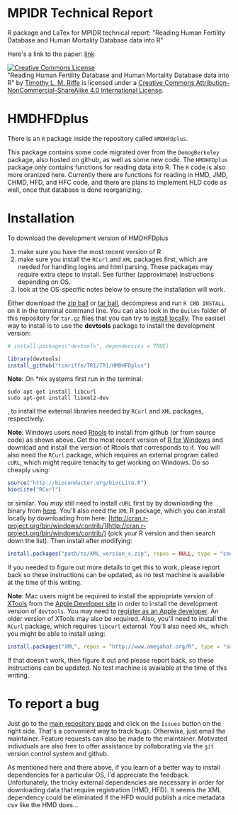 # MPIDR Technical Report
R package and LaTex for MPIDR technical report: "Reading Human Fertility Database and Human Mortality Database data into R"

Here's a link to the paper: [link](http://www.demogr.mpg.de/En/projects_publications/publications_1904/mpidr_technical_reports/reading_human_fertility_database_and_human_mortality_database_data_into_r_5438.htm)

<a rel="license" href="http://creativecommons.org/licenses/by-nc-sa/4.0/"><img alt="Creative Commons License" style="border-width:0" src="https://i.creativecommons.org/l/by-nc-sa/4.0/88x31.png" /></a><br /><span xmlns:dct="http://purl.org/dc/terms/" property="dct:title">"Reading Human Fertility Database and Human Mortality Database data into R"</span> by <a xmlns:cc="http://creativecommons.org/ns#" href="https://sites.google.com/site/timriffepersonal/" property="cc:attributionName" rel="cc:attributionURL">Timothy L. M. Riffe</a> is licensed under a <a rel="license" href="http://creativecommons.org/licenses/by-nc-sa/4.0/">Creative Commons Attribution-NonCommercial-ShareAlike 4.0 International License</a>.


HMDHFDplus
============
There is an `R` package inside the repository called `HMDHFDplus`.

This package contains some code migrated over from the `DemogBerkeley` package, also hosted on github, as well as some new code. The `HMDHFDplus` package only contains functions for reading data into R. The `R` code is also more oranized here. Currently there are functions for reading in HMD, JMD, CHMD, HFD, and HFC code, and there are plans to implement HLD code as well, once that database is done reorganizing.

Installation
============

To download the development version of HMDHFDplus

1. make sure you have the most recent version of R
2. make sure you install the `RCurl` and `XML` packages first, which are needed for handling logins and html parsing. These packages may require extra steps to install. See further (approximate) instructions depending on OS.
3. look at the OS-specific notes below to ensure the installation will work.

Either download the [zip ball](https://github.com/timriffe/TR1/zipball/master) or [tar ball](https://github.com/timriffe/TR1/tarball/master), decompress and run `R CMD INSTALL` on it in the terminal command line. You can also look in the `Builds` folder of this repository for `tar.gz` files that you can try to [install locally](http://stackoverflow.com/questions/1474081/how-do-i-install-an-r-package-from-source). The easiset way to install is to use the **devtools** package to install the development version:
```r
# install.packages("devtools", dependencies = TRUE)

library(devtools)
install_github("timriffe/TR1/TR1/HMDHFDplus")
```


**Note**: On *nix systems first run in the terminal:
```
sudo apt-get install libcurl
sudo apt-get install libxml2-dev
```
, to install the external libraries needed by `RCurl` and `XML` packages, respectively.

**Note**: Windows users need [Rtools](http://cran.r-project.org/bin/windows/Rtools/) to install from github (or from source code) as shown above. Get the most recent version of [R for Windows](http://cran.r-project.org/bin/windows/base/) and download and install the version of Rtools that corresponds to it. You will also need the `RCurl` package, which requires an external program called `cURL`, which might require tenacity to get working on Windows. Do so cheaply using:
```r
source("http://bioconductor.org/biocLite.R")
biocLite("RCurl")
```
or similar. You *may* still need to install `cURL` first by by downloading the binary from [here](http://curl.haxx.se/download.html). You'll also need the `XML` R package, which you can install locally by downloading from here: [http://cran.r-project.org/bin/windows/contrib/](http://cran.r-project.org/bin/windows/contrib/) (pick your R version and then search down the list). Then install after modifying:
```r
install.packages("path/to/XML_version_x.zip", repos = NULL, type = "source")
```
If you needed to figure out more details to get this to work, please report back so these instructions can be updated, as no test machine is available at the time of this writing.

**Note**: Mac users might be required to install the appropriate version of [XTools](https://developer.apple.com/xcode/) from the [Apple Developer site](https://developer.apple.com/) in order to install the development version of `devtools`.  You may need to [register as an Apple developer](https://developer.apple.com/programs/register/).  An older version of XTools may also be required. Also, you'll need to install the `RCurl` package, which requires  `libcurl` external. You'll also need `XML`, which you might be able to install using:
```r
install.packages("XML", repos = "http://www.omegahat.org/R", type = "source")
```
If that doesn't work, then figure it out and please report back, so these instructions can be updated. No test machine is available at the time of this writing.

To report a bug
===============
Just go to the [main repository page](https://github.com/timriffe/TR1) and click on the ```Issues``` 
button on the right side. That's a convenient way to track bugs. Otherwise, just email the maintainer. Feature 
requests can also be made to the maintainer. Motivated individuals are also free to offer assistance by collaborating via the ```git``` version control system and github. 

As mentioned here and there above, if you learn of a better way to install dependencies for a particular OS, I'd appreciate the feedback. Unfortunately, the tricky external dependencies are necessary in order for downloading data that require registration (HMD, HFD). It seems the XML dependency could be eliminated if the HFD would publish a nice metadata csv like the HMD does...
